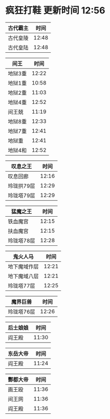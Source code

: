 # 疯狂打鞋 更新时间 12:56

| 古代霸主   | 时间    |
|--------|-------|
| 古代皇陵 | 12:48 |
| 古代皇陆 | 12:48 |

| 间王   | 时间    |
|--------|-------|
| 地狱3重 | 12:22 |
| 地狱1重 | 10:58 |
| 地狱2重 | 11:03 |
| 地狱4重 | 12:52 |
| 间王兢 | 11:19 |
| 地狱8重 | 12:33 |
| 地狱7重 | 12:41 |
| 地狱重 | 12:41 |
| 地狱4和 | 12:52 |

| 叹息之王   | 时间    |
|--------|-------|
| 叹息回廊 | 12:16 |
| 玲珑拱79层 | 12:29 |
| 玲珑塔79层 | 12:29 |

| 猛魔之王   | 时间    |
|--------|-------|
| 铁血魔宫 | 12:15 |
| 扶血魔宫 | 12:15 |
| 玲珑塔78层 | 12:28 |

| 鬼火人马   | 时间    |
|--------|-------|
| 地下魔域作层 | 12:21 |
| 地下魔域八层 | 12:21 |
| 玲珑塔77层 | 12:25 |

| 魔界巨兽   | 时间    |
|--------|-------|
| 玲珑塔76层 | 12:26 |

| 后土娘娘   | 时间    |
|--------|-------|
| 阎王殿 | 11:30 |

| 东岳大帝   | 时间    |
|--------|-------|
| 阎王殿 | 11:24 |

| 酆都大帝   | 时间    |
|--------|-------|
| 画王殴 | 11:36 |
| 间王网 | 11:36 |
| 阎王殿 | 11:36 |